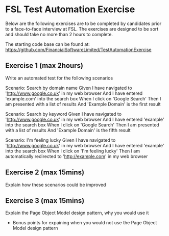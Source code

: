 FSL Test Automation Exercise
============================

Below are the following exercises are to be completed by candidates prior to a face-to-face interview at FSL. The exercises are designed to be sort and should take no more than 2 hours to complete.

The starting code base can be found at: https://github.com/FinancialSoftwareLimited/TestAutomationExercise

Exercise 1 (max 2hours)
-----------------------
Write an automated test for the following scenarios

Scenario: Search by domain name
Given I have navigated to 'http://www.google.co.uk' in my web browser
And I have entered 'example.com' into the search box
When I click on 'Google Search'
Then I am presented with a list of results
And 'Example Domain' is the first result

Scenario: Search by keyword
Given I have navigated to 'http://www.google.co.uk' in my web browser
And I have entered 'example' into the search box
When I click on 'Google Search'
Then I am presented with a list of results
And 'Example Domain' is the fifth result

Scenario: I'm feeling lucky
Given I have navigated to 'http://www.google.co.uk' in my web browser
And I have entered 'example' into the search box
When I click on 'I'm feeling lucky'
Then I am automatically redirected to 'http://example.com' in my web browser

Exercise 2 (max 15mins)
-----------------------
Explain how these scenarios could be improved

Exercise 3 (max 15mins)
-----------------------
Explain the Page Object Model design pattern, why you would use it
- Bonus points for expaining when you would not use the Page Object Model design pattern
